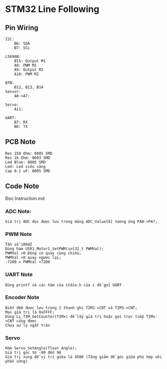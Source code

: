 # STM32 Line Following

## Pin Wiring
	I2C:
		B6: SDA
		B7: SCL

	L5696N:
		B15: Output M1
		A8: PWM M1
		A9: Output M2
		A10: PWM M2

	BTN:
		B12, B13, B14
	Sensor:
		A0->A7: 
		
	Servo:
		A11: 

	UART:
		B7: RX
		B6: TX

## PCB Note
	Res 150 Ohm: 0805 SMD
	Res 1k Ohm: 0603 SMD
	Led Blue: 0805 SMD
	Led: Led siêu sáng
	Cap 0.1 uF: 0805 SMD


## Code Note
Đọc Instruction.md

### ADC Note:
	Giá trị ADC đọc được lưu trong mảng ADC_Value[8] tương ứng PA0->PA7;
### PWM Note
	Tần số 10kHZ
	Dùng hàm USR1_Motor1_SetPWM(int32_t PWMVal);
	PWMVal >0 Động cơ quay cùng chiều;
	PWMVal <0 quay ngược lại;
	-7200 < PWMVal <7200
### UART Note
	Dùng printf và các hàm của stdio.h của c để gửi UART
### Encoder Note
	Biến đếm được lưu trong 2 thanh ghi TIM2->CNT và TIM3->CNT;
	Max giá trị là 0xFFFF;
	Dùng LL_TIM_GetCounter(TIMx) để lấy giá trị hoặc gọi trực tiếp TIMx->CNT cũng được
	Chưa xử lý ngắt tràn
### Servo
	Hàm Servo_SetAngle(float Angle);
	Giá trị góc từ -90 đến 90
	Giá trị xung để vị trí giữa là 4500 (Tăng giảm để góc giữa phù hợp với phần cứng)

	